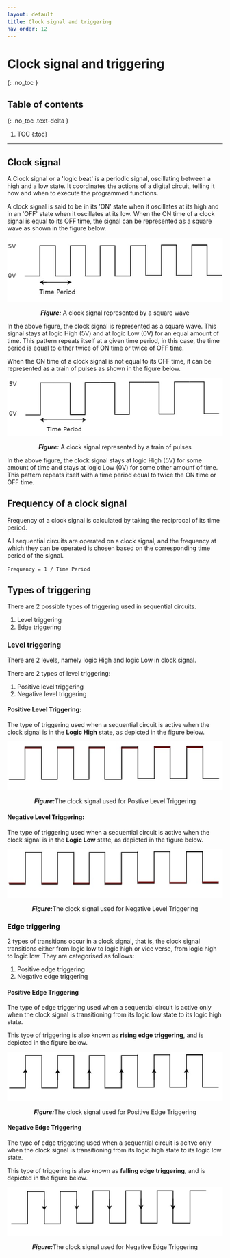 ```yaml
---
layout: default
title: Clock signal and triggering
nav_order: 12
---
```


# Clock signal and triggering
{: .no_toc }

## Table of contents
{: .no_toc .text-delta }

1. TOC
{:toc}

---

## Clock signal

A Clock signal or a 'logic beat' is a periodic signal, oscillating between a high and a low state. It coordinates the actions of a digital circuit, telling it how and when to execute the programmed functions.

A clock signal is said to be in its 'ON' state when it oscillates at its high and in an 'OFF' state when it oscillates at its low. When the ON time of a clock signal is equal to its OFF time, the signal can be represented as a square wave as shown in the figure below. 

<div style="text-align:center"><img title="A Clock Signal represented by a square wave" src="../assets/images/clock_signal.jpg" alt="A square wave representing a clock signal with a high state of 5 Volts and a low state of 0 Volts"/> <p><strong><i>Figure:</i></strong> A clock signal represented by a square wave</p></div>

In the above figure, the clock signal is represented as a square wave. This signal stays at logic High (5V) and at logic Low (0V) for an equal amount of time. This pattern repeats itself at a given time period, in this case, the time period is equal to either twice of ON time or twice of OFF time.

When the ON time of a clock signal is not equal to its OFF time, it can be represented as a train of pulses as shown in the figure below.

<div style="text-align:center"><img title="Train of pulses with inequal ON time and OFF time" src="../assets/images/train_of_pulses.jpg" alt="A train of pulses with inequal ON time and OFF time, having a high state of 5 Volts and a low state of 0 Volts"/><p><strong><i>Figure:</i></strong> A clock signal represented by a train of pulses</p></div>

In the above figure, the clock signal stays at logic High (5V) for some amount of time and stays at logic Low (0V) for some other amounf of time. This pattern repeats itself with a time period equal to twice the ON time or OFF time.

## Frequency of a clock signal

Frequency of a clock signal is calculated by taking the reciprocal of its time period. 

All sequential circuits are operated on a clock signal, and the frequency at which they can be operated is chosen based on the corresponding time period of the signal.

`Frequency = 1 / Time Period`

## Types of triggering

There are 2 possible types of triggering used in sequential circuits.

1. Level triggering
2. Edge triggering

### Level triggering

There are 2 levels, namely logic High and logic Low in clock signal. 

There are 2 types of level triggering:
1. Positive level triggering
2. Negative level triggering

#### Positive Level Triggering:
The type of triggering used when a sequential circuit is active when the clock signal is in the **Logic High** state, as depicted in the figure below.

<div style="text-align:center"><img title="Positive Level Triggering" src="../assets/images/level_triggering.jpg" alt="Clock signal used for Positive Level Triggering"/><p><strong><i>Figure:</i></strong>The clock signal used for Postive Level Triggering</p></div>

#### Negative Level Triggering:
The type of triggering used when a sequential circuit is active when the clock signal is in the **Logic Low** state, as depicted in the figure below.

<div style="text-align:center"><img title="Negative Level Triggering" src="../assets/images/negative_level_triggering.jpg" alt="Clock signal used for Negative Level Triggering"/><p><strong><i>Figure:</i></strong>The clock signal used for Negative Level Triggering</p></div>

### Edge triggering

2 types of transitions occur in a clock signal, that is, the clock signal transitions either from logic low to logic high or vice verse, from logic high to logic low. They are categorised as follows:

1. Positive edge triggering
2. Negative edge triggering

#### Positive Edge Triggering

The type of edge triggering used when a sequential circuit is active only when the clock signal is transitioning from its logic low state to its logic high state. 

This type of triggering is also known as **rising edge triggering**, and is depicted in the figure below.

<div style="text-align:center"><img title="Positive Edge Triggering" src="../assets/images/positive_edge_triggering.jpg" alt="Clock signal used for Positive Edge Triggering"/><p><strong><i>Figure:</i></strong>The clock signal used for Positive Edge Triggering</p></div>

#### Negative Edge Triggering

The type of edge triggeting used when a sequential circuit is acitve only when the clock signal is transitioning from its logic high state to its logic low state.

This type of triggering is also known as **falling edge triggering**, and is depicted in the figure below.

<div style="text-align:center"><img title="Negative Edge Triggering" src="../assets/images/negative_edge_triggering.jpg" alt="Clock signal used for Negative Edge Triggering"/><p><strong><i>Figure:</i></strong>The clock signal used for Negative Edge Triggering</p></div>
